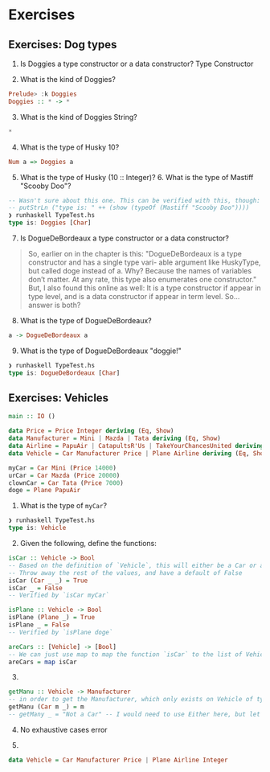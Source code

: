 # Exercises

## Exercises: Dog types

1. Is Doggies a type constructor or a data constructor?
Type Constructor

2. What is the kind of Doggies?
```haskell
Prelude> :k Doggies
Doggies :: * -> *
```

3. What is the kind of Doggies String?
```haskell
*
```

4. What is the type of Husky 10?
```haskell
Num a => Doggies a
```

5. What is the type of Husky (10 :: Integer)? 6. What is the type of Mastiff "Scooby Doo"?

```haskell
-- Wasn't sure about this one. This can be verified with this, though:
-- putStrLn ("type is: " ++ (show (typeOf (Mastiff "Scooby Doo"))))
❯ runhaskell TypeTest.hs
type is: Doggies [Char]
```

7. Is DogueDeBordeaux a type constructor or a data constructor?

> So, earlier on in the chapter is this: "DogueDeBordeaux is a type constructor and has a single type vari- able argument like HuskyType, but called doge instead of a. Why? Because the names of variables don’t matter. At any rate, this type also enumerates one constructor."
> But, I also found this online as well:
> It is a type constructor if appear in type level, and is a data constructor if appear in term level.
> So... answer is both?

8. What is the type of DogueDeBordeaux?

```haskell
a -> DogueDeBordeaux a
```

9. What is the type of DogueDeBordeaux "doggie!"

```haskell
❯ runhaskell TypeTest.hs
type is: DogueDeBordeaux [Char]
```


## Exercises: Vehicles

```haskell
main :: IO ()

data Price = Price Integer deriving (Eq, Show)
data Manufacturer = Mini | Mazda | Tata deriving (Eq, Show)
data Airline = PapuAir | CatapultsR'Us | TakeYourChancesUnited deriving (Eq, Show)
data Vehicle = Car Manufacturer Price | Plane Airline deriving (Eq, Show)

myCar = Car Mini (Price 14000)
urCar = Car Mazda (Price 20000)
clownCar = Car Tata (Price 7000)
doge = Plane PapuAir
```

1. What is the type of `myCar`?
```haskell
❯ runhaskell TypeTest.hs
type is: Vehicle
```

2. Given the following, define the functions:

```haskell
isCar :: Vehicle -> Bool
-- Based on the definition of `Vehicle`, this will either be a Car or a Place. We pattern match off of Car, and return True
-- Throw away the rest of the values, and have a default of False
isCar (Car _ _) = True
isCar _ = False
-- Verified by `isCar myCar`

isPlane :: Vehicle -> Bool
isPlane (Plane _) = True
isPlane _ = False
-- Verified by `isPlane doge`

areCars :: [Vehicle] -> [Bool]
-- We can just use map to map the function `isCar` to the list of Vehicles
areCars = map isCar
```

3.

```haskell
getManu :: Vehicle -> Manufacturer
-- in order to get the Manufacturer, which only exists on Vehicle of type Car, we must pattern match on both of those values
getManu (Car m _) = m
-- getMany _ = "Not a Car" -- I would need to use Either here, but let's not get into that now
```

4. No exhaustive cases error

5.

```haskell
data Vehicle = Car Manufacturer Price | Plane Airline Integer
```